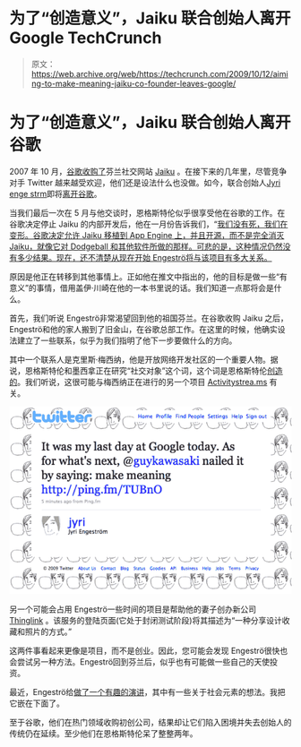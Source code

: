 # 为了“创造意义”，Jaiku 联合创始人离开 Google TechCrunch

> 原文：<https://web.archive.org/web/https://techcrunch.com/2009/10/12/aiming-to-make-meaning-jaiku-co-founder-leaves-google/>

# 为了“创造意义”，Jaiku 联合创始人离开谷歌

2007 年 10 月，[谷歌收购了](https://web.archive.org/web/20221208234008/http://www.beta.techcrunch.com/2007/10/09/google-buys-social-mobile-startup-jaiku/)芬兰社交网站 [Jaiku](https://web.archive.org/web/20221208234008/http://www.jaiku.com/) 。在接下来的几年里，尽管竞争对手 Twitter 越来越受欢迎，他们还是设法什么也没做。如今，联合创始人[Jyri enge strm](https://web.archive.org/web/20221208234008/http://www.crunchbase.com/person/jyri-engestrom)即将[离开谷歌](https://web.archive.org/web/20221208234008/http://twitter.com/jyri/status/4817814513)。

当我们最后一次在 5 月与他交谈时，恩格斯特伦似乎很享受他在谷歌的工作。在谷歌决定停止 Jaiku 的内部开发后，他在一月份告诉我们，“[我们没有死，我们在变形。谷歌决定允许 Jaiku 移植到 App Engine 上，并且开源，而不是完全消灭 Jaiku，就像它对 Dodgeball 和其他软件所做的那样。可悲的是，这种情况仍然没有多少结果。现在，还不清楚从现在开始 Engeströ将与该项目有多大关系。](https://web.archive.org/web/20221208234008/http://www.beta.techcrunch.com/2009/01/17/jaiku-founder-were-not-dying-were-morphing/)

原因是他正在转移到其他事情上。正如他在推文中指出的，他的目标是做一些“有意义”的事情，借用盖伊·川崎在他的一本书里说的话。我们知道一点那将会是什么。

首先，我们听说 Engeströ非常渴望回到他的祖国芬兰。在谷歌收购 Jaiku 之后，Engeströ和他的家人搬到了旧金山，在谷歌总部工作。在这里的时候，他确实设法建立了一些联系，似乎为我们指明了他下一步要做什么的方向。

其中一个联系人是克里斯·梅西纳，他是开放网络开发社区的一个重要人物。据说，恩格斯特伦和墨西拿正在研究“社交对象”这个词，这个词是恩格斯特伦[创造的](https://web.archive.org/web/20221208234008/http://www.zengestrom.com/blog/2005/04/why_some_social.html)。我们听说，这很可能与梅西纳正在进行的另一个项目 [Activitystrea.ms](https://web.archive.org/web/20221208234008/http://activitystrea.ms/) 有关。

![Screen shot 2009-10-12 at 3.07.42 PM](img/ad55c0d75a34c6acab1bad298bd52154.png "Screen shot 2009-10-12 at 3.07.42 PM")

另一个可能会占用 Engeströ一些时间的项目是帮助他的妻子创办新公司 [Thinglink](https://web.archive.org/web/20221208234008/http://www.thinglink.org/weSwitch) 。该服务的登陆页面(它处于封闭测试阶段)将其描述为“一种分享设计收藏和照片的方式。”

这两件事看起来更像是项目，而不是创业。因此，您可能会发现 Engeströ很快也会尝试另一种方法。Engeströ回到芬兰后，似乎也有可能做一些自己的天使投资。

最近，Engeströ给[做了一个有趣的演讲](https://web.archive.org/web/20221208234008/http://www.slideshare.net/jyri/snack-size-sociality)，其中有一些关于社会元素的想法。我把它嵌在下面了。

至于谷歌，他们在热门领域收购初创公司，结果却让它们陷入困境并失去创始人的传统仍在延续。至少他们在恩格斯特伦呆了整整两年。
